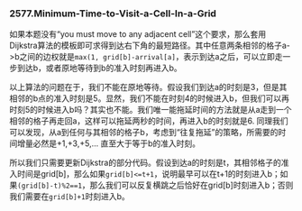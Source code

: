 ### 2577.Minimum-Time-to-Visit-a-Cell-In-a-Grid

如果本题没有“you must move to any adjacent cell”这个要求，那么套用Dijkstra算法的模板即可求得到达右下角的最短路径。其中任意两条相邻的格子a->b之间的边权就是`max(1, grid[b]-arrival[a]`，表示到达a之后，可以立即走一步到达b，或者原地等待到b的准入时刻再进入b。

以上算法的问题在于，我们不能在原地等待。假设我们到达a的时刻是3，但是其相邻的b点的准入时刻是5。显然，我们不能在时刻4的时候进入b，但我们可以再时刻5的时候进入b吗？其实也不能。我们唯一能拖延时间的方法就是从a走到一个相邻的格子再走回a，这样可以拖延两秒的时间，再进入b的时刻就是6. 同理我们可以发现，从a到任何与其相邻的格子b，考虑到“往复拖延”的策略，所需要的时间增量必然是+1,+3,+5,... 直至大于等于b的准入时刻。

所以我们只需要更新Dijkstra的部分代码。假设到达a的时刻是t，其相邻格子的准入时间是grid[b]，那么如果`grid[b]<=t+1`，说明最早可以在t+1的时刻进入b；如果`(grid[b]-t)%2==1`，那么我们可以反复横跳之后恰好在grid[b]时刻进入b；否则我们需要在`grid[b]+1`时刻进入b。
